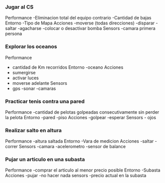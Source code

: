 <h3>Jugar al CS </h3>

Performance
  -Eliminacion total del equipo contrario
  -Cantidad de bajas
Entorno
  -Tipo de Mapa
Acciones
  -moverse (todas direcciones)
  -disparar
  -saltar
  -agacharse
  -colocar o desactivar bomba
Sensors
  -camara primera persona

<h3>Explorar los oceanos </h3>

Performance
  - cantidad de Km recorridos
Entorno
  -oceano
Acciones
  - sumergirse
  - activar luces
  - moverse adelante
Sensors
  - gps
  -sonar
  -camaras

<h3>Practicar tenis contra una pared</h3>

  Performance
    -cantidad de pelotas golpeadas consecutivamente sin perder la pelota
  Entorno
    -pared
    -piso
  Acciones
    -golpear
    -esperar
  Sensors
    - ojos 
    
<h3>Realizar salto en altura</h3>

  Performance
    -altura saltada
  Entorno
    -Vara de medicion
  Acciones
    -saltar
    -correr
  Sensors
    -camara
    -acelerometro
    -sensor de balance

<h3>Pujar un articulo en una subasta</h3>

  Performance
    -comprar el articulo al menor precio posible
  Entorno
    -Subasta
  Acciones
    -pujar
    -no hacer nada
  sensors
    -precio actual en la subasta 
